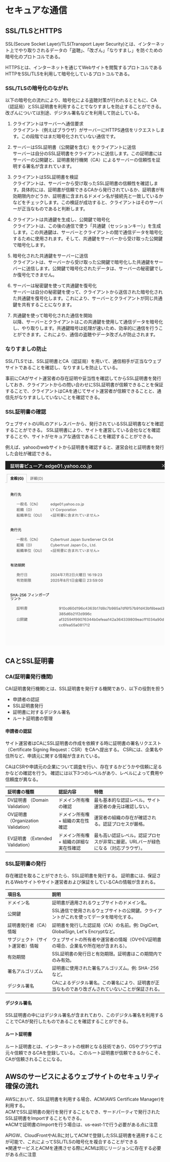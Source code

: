 # セキュアな通信
## SSL/TLSとHTTPS
SSL(Secure Socket Layer)/TLS(Transport Layer Security)とは、インターネット上でやり取りされるデータの「盗聴」、「改ざん」「なりすまし」を防ぐための暗号化のプロトコルである。

HTTPSとは、インターネットを通じてWebサイトを閲覧するプロトコルであるHTTPをSSL/TLSを利用して暗号化しているプロトコルである。

### SSL/TLSの暗号化のながれ
以下の暗号化の流れにより、暗号化による盗聴対策が行われるとともに、CA（認証局）とSSL証明書を利用することでなりすましを防止することができる。改ざんについては別途、デジタル署名などを利用して防止している。

1. クライアントはサーバーへ通信要求  
クライアント（例えばブラウザ）がサーバーにHTTPS通信をリクエストします。この段階ではまだ暗号化されていない通信です。

1. サーバーはSSL証明書（公開鍵を含む）をクライアントに送信  
サーバーは自分のSSL証明書をクライアントに送信します。この証明書にはサーバーの公開鍵と、証明書発行機関（CA）によるサーバーの信頼性を証明する署名が含まれています。

1. クライアントはSSL証明書を検証  
クライアントは、サーバーから受け取ったSSL証明書の信頼性を確認します。具体的には、証明書が信頼できるCAから発行されているか、証明書が有効期限内かどうか、証明書に含まれるドメイン名が接続先と一致しているかなどをチェックします。この検証が成功すると、クライアントはそのサーバーが正当なものであると判断します。

1. クライアントは共通鍵を生成し、公開鍵で暗号化  
クライアントは、この後の通信で使う「共通鍵（セッションキー）」を生成します。この共通鍵は、サーバーとクライアントの間で通信データを暗号化するために使用されます。そして、共通鍵をサーバーから受け取った公開鍵で暗号化します。

1. 暗号化された共通鍵をサーバーに送信  
クライアントは、サーバーから受け取った公開鍵で暗号化した共通鍵をサーバーに送信します。公開鍵で暗号化されたデータは、サーバーの秘密鍵でしか復号化できません。

1. サーバーは秘密鍵を使って共通鍵を復号化  
サーバーは自分の秘密鍵を使って、クライアントから送信された暗号化された共通鍵を復号化します。これにより、サーバーとクライアントが同じ共通鍵を共有することになります。

1. 共通鍵を使って暗号化された通信を開始  
以降、サーバーとクライアントはこの共通鍵を使用して通信データを暗号化し、やり取りします。共通鍵暗号は処理が速いため、効率的に通信を行うことができます。これにより、通信の盗聴やデータ改ざんが防止されます。


### なりすましの防止
SSL/TLSでは、SSL証明書とCA（認証局）を用いて、通信相手が正当なウェブサイトであることを確認し、なりすましを防止している。

事前にCAがサイト運営者の存在証明や妥当性を確認してからSSL証明書を発行しておき、クライアントからの問い合わせにSSL証明書が信頼できることを保証することで、クライアントはCAを通じてサイト運営者が信頼できることと、通信先がなりすまししていないことを確認できる。

### SSL証明書の確認
ウェブサイトのURLのアドレスバーから、発行されているSSL証明書などを確認することができる。
SSL証明書により、サイトを運営している会社などを確認することや、サイトがセキュアな通信であることを確認することができる。

例えば、yahooのwebサイトから証明書を確認すると、運営会社と証明書を発行した会社が確認できる。

![](../img/Security/SSL_certificatate.png)




## CAとSSL証明書
### CA(証明書発行機関)
CA(証明書発行機関)とは、SSL証明書を発行する機関であり、以下の役割を担う
- 申請者の認証
- SSL証明書発行
- 証明書に対するデジタル署名
- ルート証明書の管理

#### 申請者の認証
サイト運営者はCAにSSL証明書の作成を依頼する時に証明書の署名リクエスト（Certificate Signing Request：CSR）をCAへ提出する。
CSRには、企業名や住所など、申請元に関する情報が含まれている。

CAはCSRや申請元の企業について調査を行い、存在するかどうかや信頼に足るかなどの確認を行う。
確認には以下3つのレベルがあり、レベルによって費用や信頼度が異なる。

|証明書の種類|認証内容|特徴|
|:----|:----|:----|
|DV証明書 （Domain Validation）|ドメイン所有権の確認|最も基本的な認証レベル。サイト運営者の身元は確認しない。|
|OV証明書 （Organization Validation）|ドメイン所有権 + 組織の実在性確認|運営者の組織の存在が確認される。認証プロセスが厳格。|
|EV証明書 （Extended Validation）|ドメイン所有権 + 組織の詳細な実在性確認|最も高い認証レベル。認証プロセスが非常に厳密。URLバーが緑色になる（対応ブラウザ）。|

### SSL証明書の発行
存在確認を取ることができたら、SSL証明書を発行する。
証明書には、保証されるWebサイトやサイト運営者および保証をしているCAの情報が含まれる。

|項目名|説明|
|:----|:----|
|ドメイン名|証明書が適用されるウェブサイトのドメイン名。|
|公開鍵|SSL通信で使用されるウェブサイトの公開鍵。クライアントがこれを使ってデータを暗号化する。|
|証明書発行者（CA）情報|証明書を発行した認証局（CA）の名前。例: DigiCert, GlobalSign, Let's Encryptなど。|
|サブジェクト（サイト運営者）情報|ウェブサイトの所有者や運営者の情報（OVやEV証明書の場合、企業名や所在地が含まれる）。|
|有効期間|SSL証明書の発行日と有効期限。証明書はこの期間内でのみ有効。|
|署名アルゴリズム|証明書に使用された署名アルゴリズム。例: SHA-256など。|
|デジタル署名|CAによるデジタル署名。この署名により、証明書が正当なものであり改ざんされていないことが保証される。|


#### デジタル署名
SSL証明書の中にはデジタル署名が含まれており、このデジタル署名を利用することでCAが発行したものであることを確認することができる。

#### ルート証明書
ルート証明書とは、インターネットの根幹となる技術であり、OSやブラウザは元々信頼できるCAを登録している。
このルート証明書が信頼できるからこそ、CAが信頼されることになる。



## AWSのサービスによるウェブサイトのセキュリティ確保の流れ
AWSにおいて、SSL証明書を利用する場合、ACM(AWS Certificate Manager)を利用する。  
ACMでSSL証明書の発行を発行することもでき、サードパーティで発行されたSSL証明書をImportすることもできる。  
※ACMで証明書のImportを行う場合は、us-east-1で行う必要がある点に注意

APIGW、CloudFrontやALBに対してACMで登録したSSL証明書を適用することが可能で、これによってSSL/TLSの暗号化を複合することができる  
※関連サービスとACMを連携させる際にACMは同じリージョンに存在する必要がある点に注意
